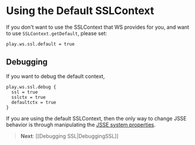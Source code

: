 <!--- Copyright (C) 2009-2015 Typesafe Inc. <http://www.typesafe.com> -->
# Using the Default SSLContext

If you don't want to use the SSLContext that WS provides for you, and want to use `SSLContext.getDefault`, please set:

```
play.ws.ssl.default = true
```

## Debugging

If you want to debug the default context, 

```
play.ws.ssl.debug {
  ssl = true
  sslctx = true
  defaultctx = true
}
```

If you are using the default SSLContext, then the only way to change JSSE behavior is through manipulating the [JSSE system properties](http://docs.oracle.com/javase/7/docs/technotes/guides/security/jsse/JSSERefGuide.html#Customization).

> **Next**:  [[Debugging SSL|DebuggingSSL]]
